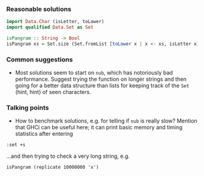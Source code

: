 ### Reasonable solutions

```haskell
import Data.Char (isLetter, toLower)
import qualified Data.Set as Set

isPangram :: String -> Bool
isPangram xs = Set.size (Set.fromList [toLower x | x <- xs, isLetter x]) == 26
```

### Common suggestions
- Most solutions seem to start on `nub`, which has notoriously bad performance.
Suggest trying the function on longer strings and then going for a better data
structure than lists for keeping track of the `Set` (hint, hint) of seen
characters.

### Talking points
- How to benchmark solutions, e.g. for telling if `nub` is really slow? Mention
that GHCi can be useful here; it can print basic memory and timing statistics
after entering
```
:set +s
```
...and then trying to check a very long string, e.g.
```
isPangram (replicate 10000000 'x')
```
